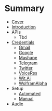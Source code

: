 # Summary

* [Cover](README.md)
* [Introduction](documentation/Introduction.md)
* APIs
   * Tbd
* [Credentials](documentation/Credentials.md)
   * [Gmail](documentation/Gmail.md)
   * [Google](documentation/Google.md)
   * [Mashape](documentation/Mashape.md)
   * [Telegram](documentation/Telegram.md)
   * [Twitter](documentation/Twitter.md)
   * [VoiceRss](documentation/VoiceRss.md)
   * [Wit.Ai](documentation/WitAi.md)
   * [WolframAlpha](documentation/WolframAlpha.md)
* Setup
   * [Automated](documentation/Automated.md)
   * [Manual](Manual.md)
* [Audio](documentation/Audio.md)

